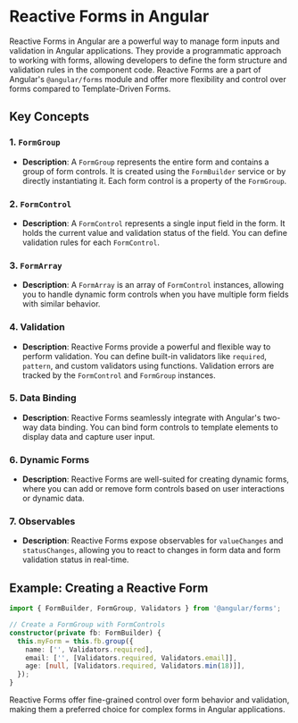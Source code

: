 # Reactive Forms in Angular

Reactive Forms in Angular are a powerful way to manage form inputs and validation in Angular applications. They provide a programmatic approach to working with forms, allowing developers to define the form structure and validation rules in the component code. Reactive Forms are a part of Angular's `@angular/forms` module and offer more flexibility and control over forms compared to Template-Driven Forms.

## Key Concepts

### 1. `FormGroup`

- **Description**: A `FormGroup` represents the entire form and contains a group of form controls. It is created using the `FormBuilder` service or by directly instantiating it. Each form control is a property of the `FormGroup`.

### 2. `FormControl`

- **Description**: A `FormControl` represents a single input field in the form. It holds the current value and validation status of the field. You can define validation rules for each `FormControl`.

### 3. `FormArray`

- **Description**: A `FormArray` is an array of `FormControl` instances, allowing you to handle dynamic form controls when you have multiple form fields with similar behavior.

### 4. Validation

- **Description**: Reactive Forms provide a powerful and flexible way to perform validation. You can define built-in validators like `required`, `pattern`, and custom validators using functions. Validation errors are tracked by the `FormControl` and `FormGroup` instances.

### 5. Data Binding

- **Description**: Reactive Forms seamlessly integrate with Angular's two-way data binding. You can bind form controls to template elements to display data and capture user input.

### 6. Dynamic Forms

- **Description**: Reactive Forms are well-suited for creating dynamic forms, where you can add or remove form controls based on user interactions or dynamic data.

### 7. Observables

- **Description**: Reactive Forms expose observables for `valueChanges` and `statusChanges`, allowing you to react to changes in form data and form validation status in real-time.

## Example: Creating a Reactive Form

```typescript
import { FormBuilder, FormGroup, Validators } from '@angular/forms';

// Create a FormGroup with FormControls
constructor(private fb: FormBuilder) {
  this.myForm = this.fb.group({
    name: ['', Validators.required],
    email: ['', [Validators.required, Validators.email]],
    age: [null, [Validators.required, Validators.min(18)]],
  });
}
```

Reactive Forms offer fine-grained control over form behavior and validation, making them a preferred choice for complex forms in Angular applications.
```